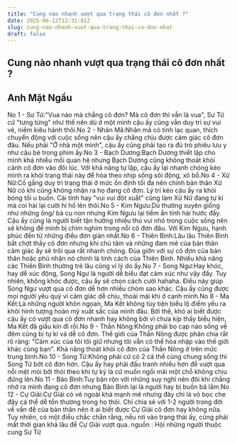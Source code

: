 ```yaml
---
title: "Cung nào nhanh vượt qua trạng thái cô đơn nhất ?"
date: 2025-06-12T12:31:01Z
slug: cung-nao-nhanh-vuot-qua-trang-thai-co-don-nhat
draft: false
---
```


## Cung nào nhanh vượt qua trạng thái cô đơn nhất ?

## Anh Mặt Ngầu

No 1 - Sư Tử:"Vua nào mà chẳng cô đơn? Mà cô đơn thì vẫn là vua", Sư Tử cứ "tưng tửng" như thế nên dù ở một mình cậu ấy cũng vẫn duy trì sự vui vẻ, niềm kiêu hãnh thôi.No 2 - Nhân Mã:Nhân mã có tính lạc quan, thích chuyển động với cuộc sống nên cậu ấy chẳng chịu được cảm giác cô đơn đâu. Nếu phải "Ở nhà một mình", cậu ấy cũng phải tạo ra đủ trò phiêu lưu y như cậu bé trong phim ấy.No 3 - Bạch Dương:Bạch Dương thiết lập cho mình khá nhiều mối quan hệ nhưng Bạch Dương cũng không thoát khỏi cảnh cô đơn vào đôi lúc. Với khả năng tự lập, cậu ấy lại nhanh chóng kéo mình ra khỏi trạng thái này để hòa theo nhịp sống sôi động, xô bồ.No 4 - Xử Nữ:Cố gắng duy trì trạng thái ở mức ổn định tối đa nên chính bản thân Xử Nữ có khi cũng không nhận ra họ đang cô đơn. Lý trí kéo cậu ấy ra khỏi bóng tối u buồn. Cái tính hay "vui vui đột xuất" cũng làm Xử Nữ đang tự kỉ mà coi hài lại cười hí hố lên thôi.No 5 - Kim Ngưu:Dù thường xuyên giống như những ông/ bà cụ non nhưng Kim Ngưu lại tiềm ẩn tính hài hước đấy. Cậu ấy cũng là người biết tận hưởng nhiều thú vui nhỏ trong cuộc sống nên sẽ không để mình bị chìm nghỉm trong nỗi cô đơn đâu. Với Kim Ngưu, hạnh phúc đến từ những điều đơn giản nhất.No 6 - Thiên Bình:Lâu lâu Thiên Bình bất chợt thấy cô đơn nhưng khi chú tâm và những đam mê của bản thân cảm giác ấy sẽ trôi qua rất nhanh chóng. Đùa giỡn với sự cô đơn của bản thân hoặc phủ nhận nó chính là tính cách của Thiên Bình. Nhiều khả năng các Thiên Bình thường trẻ lâu cũng vì lý do ấy.No 7 - Song Ngư:Hay khóc, hay dễ xúc động, Song Ngư là người dễ biểu đạt cảm xúc như vậy đấy. Tuy nhiên, không khóc được, cậu ấy sẽ chọn cách cười hahaha. Điều này giúp Song Ngư vượt qua cô đơn dễ hơn nhiều chòm sao khác. Cậu ấy cũng được mọi người yêu quý vì cảm giác dễ chịu, thoải mái khi ở cạnh mình.No 8 - Ma Kết:Là những người khôn ngoan, Ma Kết không tùy tiện biểu lộ điểm yếu ra khỏi hình tượng hoàn mỹ xuất sắc của mình đâu. Bởi thế, khó ai biết được cậu ấy có vượt qua cô đơn nhanh hay không bởi vì chưa kịp thấy biểu hiện, Ma Kết đã giấu kín đi rồi.No 9 - Thần Nông:Không phải bọ cạp nào sống về đêm cũng bị tự kỉ và dễ cô đơn. Thế giới của Thần Nông được phân chia rất rõ ràng: "Cảm xúc của tôi tôi giữ nhưng tôi vẫn có thể hòa nhập vào thế giới khác cùng bạn". Khả năng thoát khỏi cô đơn của Thần Nông ở trên mức trung bình.No 10 - Song Tử:Không phải cứ có 2 cá thể cùng chung sống thì Song Tử bớt cô đơn hơn. Cậu ấy hay phải đấu tranh nhiều hơn để vượt qua nỗi mệt mỏi bởi thói theo khi tự kỷ là cứ muốn ngồi mãi một chỗ không chịu đứng lên.No 11 - Bảo Bình:Tuy bận rộn với những suy nghĩ nên đôi khi chẳng nhớ ra mình đang cô đơn nhưng Bảo Bình lại là người hay bị buồn bã lắm.No 12 - Cự Giải:Cự Giải có vẻ ngoài khá mạnh mẽ nhưng đây chỉ là vỏ bọc che đậy cá thể dễ tổn thương trong họ thôi. Chỉ chia sẻ với 1-2 người trong đời về vấn đề của bản thân nên ít ai biết được Cự Giải cô đơn hay không nữa. Tuy nhiên, có một điều chắc chắn rằng, nếu rơi vào trạng thái ấy, cũng phải mất thời gian khá lâu để Cự Giải vượt qua.
nguồn : Hội những người thuộc cung Sư Tử